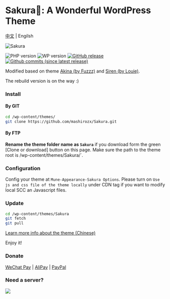# Sakura🌸: A Wonderful WordPress Theme

[中文](README.md) | Engilsh

![Sakura](https://view.moezx.cc/images/2018/05/26/sakura.png)

![PHP version](https://img.shields.io/badge/PHP-7.1+-4F5B93.svg?style=flat-square)
![WP version](https://img.shields.io/badge/WordPress-5.0+-0073aa.svg?style=flat-square)
[![GitHub release](https://img.shields.io/github/v/release/stsecurity/Sakura.svg?style=flat-square&logo=github)](https://github.com/stsecurity/Sakura/releases/latest)
[![Github commits (since latest release)](https://img.shields.io/github/commits-since/stsecurity/Sakura/latest/dev.svg?style=flat-square&logo=git&color=important)](https://github.com/stsecurity/Sakura/commits/dev)

Modified based on theme [Akina (by Fuzzz)](http://www.akina.pw/themeakina) and [Siren (by Louie)](https://github.com/louie-senpai/Siren).

The rebuild version is on the way :)

### Install

#### By GIT

```bash
cd /wp-content/themes/
git clone https://github.com/mashirozx/Sakura.git
```

#### By FTP

**Rename the theme folder name as `Sakura`** if you download form the green [Clone or download] button on this page. Make sure the path to the theme root is /wp-content/themes/Sakura/`.

### Configuration

Config your theme at `Mune-Appearance-Sakura Options`. Please turn on `Use js and css file of the theme locally` under CDN tag if you want to modify local SCC an Javascript files.

### Update

```bash
cd /wp-content/themes/Sakura
git fetch
git pull
```

[Learn more info about the theme (Chinese)](https://2heng.xin/theme-sakura/)

Enjoy it!

### Donate

[WeChat Pay](https://view.moezx.cc/images/2018/05/28/WeChanQR.png) | [AliPay](https://view.moezx.cc/images/2018/05/28/AliPayQR.jpg) | [PayPal](https://paypal.me/mashirozx)

### Need a server?

[![](https://www.vultr.com/media/banners/banner_728x90.png)](https://www.vultr.com/?ref=7674346)
